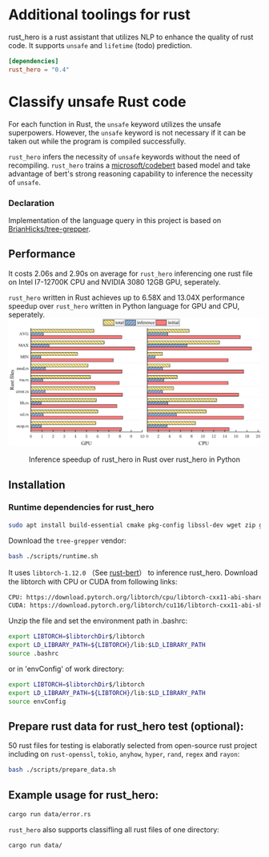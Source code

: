 # Additional toolings for rust

rust_hero is a rust assistant that utilizes NLP to enhance the quality of rust code. It supports `unsafe` and `lifetime` (todo) prediction.

```toml
[dependencies]
rust_hero = "0.4"
```

# Classify unsafe Rust code

For each function in Rust, the `unsafe` keyword utilizes the unsafe superpowers. However, the `unsafe` keyword is not necessary if it can be taken out while the program is compiled successfully.

`rust_hero` infers the necessity of `unsafe` keywords without the need of recompiling. `rust_hero` trains a [microsoft/codebert](https://github.com/microsoft/CodeBERT) based model and take advantage of bert's strong reasoning capability to inference the necessity of `unsafe`.

### Declaration

Implementation of the language query in this project is based on [BrianHicks/tree-grepper](https://github.com/BrianHicks/tree-grepper).

## Performance

It costs 2.06s and 2.90s on average for `rust_hero` inferencing one rust file on Intel I7-12700K CPU and NVIDIA 3080 12GB GPU, seperately.

`rust_hero` written in Rust achieves up to 6.58X and 13.04X performance speedup over `rust_hero` written in Python language for GPU and CPU, seperately.
![Inference speedup](./Img/speedup.png)
<center>Inference speedup of rust_hero in Rust over rust_hero in Python</center>

## Installation
### Runtime dependencies for rust_hero
```bash
sudo apt install build-essential cmake pkg-config libssl-dev wget zip git
```
Download the `tree-grepper` vendor:
```bash
bash ./scripts/runtime.sh
```
It uses `libtorch-1.12.0` （See [rust-bert](https://github.com/guillaume-be/rust-bert)） to inference rust_hero. Download the libtorch with CPU or CUDA from following links:
```bash
CPU: https://download.pytorch.org/libtorch/cpu/libtorch-cxx11-abi-shared-with-deps-1.12.0%2Bcpu.zip
CUDA: https://download.pytorch.org/libtorch/cu116/libtorch-cxx11-abi-shared-with-deps-1.12.0%2Bcu116.zip
```
Unzip the file and set the environment path in .bashrc:

```bash
export LIBTORCH=$libtorchDir$/libtorch
export LD_LIBRARY_PATH=${LIBTORCH}/lib:$LD_LIBRARY_PATH
source .bashrc
```
or in 'envConfig' of work directory:
```bash
export LIBTORCH=$libtorchDir$/libtorch
export LD_LIBRARY_PATH=${LIBTORCH}/lib:$LD_LIBRARY_PATH
source envConfig
```
## Prepare rust data for rust_hero test (optional):
50 rust files for testing is elaboratly selected from open-source rust project including on `rust-openssl`, `tokio`, `anyhow`, `hyper`, `rand`, `regex` and `rayon`:
```bash
bash ./scripts/prepare_data.sh
```
## Example usage for rust_hero:

```bash
cargo run data/error.rs
```
`rust_hero` also supports classifling all rust files of one directory:
```bash
cargo run data/
```